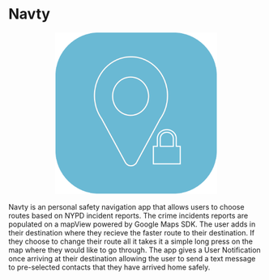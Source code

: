 # Navty
<p align="center">
<img src="https://github.com/C4Q/AC3.2-Navty/blob/master/Final_Navty_Logo.png?raw=true" width="320" />

Navty is an personal safety navigation app that allows users to choose routes based on NYPD incident reports. The crime incidents reports are populated on a mapView powered by Google Maps SDK. The user adds in their destination where they recieve the faster route to their destination. If they choose to change their route all it takes it a simple long press on the map where they would like to go through. The app gives a User Notification once arriving at their destination allowing the user to send a text message to pre-selected contacts that they have arrived home safely. 

</p>

